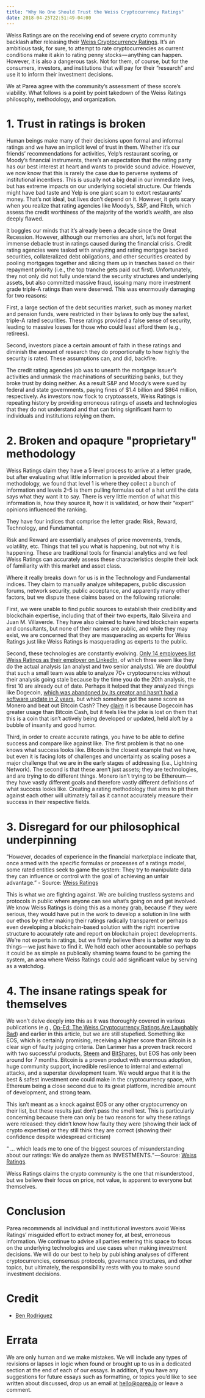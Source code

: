 ```yaml
---
title: "Why No One Should Trust the Weiss Cryptocurrency Ratings"
date: 2018-04-25T22:51:49-04:00
---
```


Weiss Ratings are on the receiving end of severe crypto community backlash after releasing their [Weiss Cryptocurrency Ratings](https://www.docdroid.net/y8xcErJ/weiss-cryptocurrency-ratings.pdf). It’s an ambitious task, for sure, to attempt to rate cryptocurrencies as current conditions make it akin to rating penny stocks — anything can happen. However, it is also a dangerous task. Not for them, of course, but for the consumers, investors, and institutions that will pay for their “research” and use it to inform their investment decisions.


We at Parea agree with the community’s assessment of these score’s viability. What follows is a point by point takedown of the Weiss Ratings philosophy, methodology, and organization.

# 1. Trust in ratings is broken
Human beings make many of their decisions upon formal and informal ratings and we have an implicit level of trust in them. Whether it’s our friends’ recommendations for activities, Yelp’s restaurant scoring, or Moody’s financial instruments, there’s an expectation that the rating party has our best interest at heart and wants to provide sound advice. However, we now know that this is rarely the case due to perverse systems of institutional incentives. This is usually not a big deal in our immediate lives, but has extreme impacts on our underlying societal structure. Our friends might have bad taste and Yelp is one giant scam to extort restaurants’ money. That’s not ideal, but lives don’t depend on it. However, it gets scary when you realize that rating agencies like Moody’s, S&P, and Fitch, which assess the credit worthiness of the majority of the world’s wealth, are also deeply flawed.


It boggles our minds that it’s already been a decade since the Great Recession. However, although our memories are short, let’s not forget the immense debacle trust in ratings caused during the financial crisis. Credit rating agencies were tasked with analyzing and rating mortgage backed securities, collateralized debt obligations, and other securities created by pooling mortgages together and slicing them up in tranches based on their repayment priority (i.e., the top tranche gets paid out first). Unfortunately, they not only did not fully understand the security structures and underlying assets, but also committed massive fraud, issuing many more investment grade triple-A ratings than were deserved. This was enormously damaging for two reasons:


First, a large section of the debt securities market, such as money market and pension funds, were restricted in their bylaws to only buy the safest, triple-A rated securities. These ratings provided a false sense of security, leading to massive losses for those who could least afford them (e.g., retirees).


Second, investors place a certain amount of faith in these ratings and diminish the amount of research they do proportionally to how highly the security is rated. These assumptions can, and did, backfire.


The credit rating agencies job was to unearth the mortgage issuer’s activities and unmask the machinations of securitizing banks, but they broke trust by doing neither. As a result S&P and Moody’s were sued by federal and state governments, paying fines of $1.4 billion and $864 million, respectively. As investors now flock to cryptoassets, Weiss Ratings is repeating history by providing erroneous ratings of assets and technologies that they do not understand and that can bring significant harm to individuals and institutions relying on them.

# 2. Broken and opaqure "proprietary" methodology
Weiss Ratings claim they have a 5 level process to arrive at a letter grade, but after evaluating what little information is provided about their methodology, we found that level 1 is where they collect a bunch of information and levels 2–5 is them pulling formulas out of a hat until the data says what they want it to say. There is very little mention of what this information is, how they source it, how it is validated, or how their “expert” opinions influenced the ranking.


They have four indices that comprise the letter grade: Risk, Reward, Technology, and Fundamental.


Risk and Reward are essentially analyses of price movements, trends, volatility, etc. Things that tell you what is happening, but not why it is happening. These are traditional tools for financial analytics and we feel Weiss Ratings can accurately assess these characteristics despite their lack of familiarity with this market and asset class.


Where it really breaks down for us is in the Technology and Fundamental indices. They claim to manually analyze whitepapers, public discussion forums, network security, public acceptance, and apparently many other factors, but we dispute these claims based on the following rationale:


First, we were unable to find public sources to establish their credibility and blockchain expertise, including that of their two experts, Italo Silveira and Juan M. Villaverde. They have also claimed to have hired blockchain experts and consultants, but none of their names are public, and while they may exist, we are concerned that they are masquerading as experts for Weiss Ratings just like Weiss Ratings is masquerading as experts to the public.


Second, these technologies are constantly evolving. [Only 14 employees list Weiss Ratings as their employer on LinkedIn](https://www.linkedin.com/company/6886143/), of which three seem like they do the actual analysis (an analyst and two senior analysts). We are doubtful that such a small team was able to analyze 70+ cryptocurrencies without their analysis going stale because by the time you do the 20th analysis, the first 10 are already out of date. Perhaps it helped that they analyzed things like Dogecoin, [which was abandoned by its creator and hasn’t had a software update in 2 years](https://twitter.com/ummjackson/status/949313802994008064), but which somehow got the same score as Monero and beat out Bitcoin Cash? They [claim](https://weisscryptocurrencyratings.com/ratings/thank-you-for-your-feedback-130) it is because Dogecoin has greater usage than Bitcoin Cash, but it feels like the joke is lost on them that this is a coin that isn’t actively being developed or updated, held aloft by a bubble of insanity and good humor.


Third, in order to create accurate ratings, you have to be able to define success and compare like against like. The first problem is that no one knows what success looks like. Bitcoin is the closest example that we have, but even it is facing lots of challenges and uncertainty as scaling poses a major challenge that we are in the early stages of addressing (i.e., Lightning Network). The second is that these aren’t just assets; they are technologies, and are trying to do different things. Monero isn’t trying to be Ethereum — they have vastly different goals and therefore vastly different definitions of what success looks like. Creating a rating methodology that aims to pit them against each other will ultimately fail as it cannot accurately measure their success in their respective fields.

# 3. Disregard for our philosophical underpinning
“However, decades of experience in the financial marketplace indicate that, once armed with the specific formulas or processes of a ratings model, some rated entities seek to game the system: They try to manipulate data they can influence or control with the goal of achieving an unfair advantage.” - Source: [Weiss Ratings](https://weisscryptocurrencyratings.com/ratings/the-weiss-cryptocurrency-ratings-explained-15)


This is what we are fighting against. We are building trustless systems and protocols in public where anyone can see what’s going on and get involved. We know Weiss Ratings is doing this as a money grab, because if they were serious, they would have put in the work to develop a solution in line with our ethos by either making their ratings radically transparent or perhaps even developing a blockchain-based solution with the right incentive structure to accurately rate and report on blockchain project developments. We’re not experts in ratings, but we firmly believe there is a better way to do things — we just have to find it. We hold each other accountable so perhaps it could be as simple as publically shaming teams found to be gaming the system, an area where Weiss Ratings could add significant value by serving as a watchdog.

# 4. The insane ratings speak for themselves
We won’t delve deeply into this as it was thoroughly covered in various publications (e.g., [Op-Ed: The Weiss Cryptocurrency Ratings Are Laughably Bad](https://bitcoinmagazine.com/articles/op-ed-weiss-cryptocurrency-ratings-are-laughably-bad/)) and earlier in this article, but we are still stupefied. Something like EOS, which is certainly promising, receiving a higher score than Bitcoin is a clear sign of faulty judging criteria. Dan Larimer has a proven track record with two successful products, [Steem](https://steem.io/) and [BitShares](https://bitshares.org/), but EOS has only been around for 7 months. Bitcoin is a proven product with enormous adoption, huge community support, incredible resilience to internal and external attacks, and a superstar development team. We would argue that it is the best & safest investment one could make in the cryptocurrency space, with Ethereum being a close second due to its great platform, incredible amount of development, and strong team.


This isn’t meant as a knock against EOS or any other cryptocurrency on their list, but these results just don’t pass the smell test. This is particularly concerning because there can only be two reasons for why these ratings were released: they didn’t know how faulty they were (showing their lack of crypto expertise) or they still think they are correct (showing their confidence despite widespread criticism)


“ … which leads me to one of the biggest sources of misunderstanding about our ratings: We do analyze them as INVESTMENTS.” — Source: [Weiss Ratings](https://weisscryptocurrencyratings.com/ratings/why-some-of-our-ratings-look-weird-136).

Weiss Ratings claims the crypto community is the one that misunderstood, but we believe their focus on price, not value, is apparent to everyone but themselves.

# Conclusion
Parea recommends all individual and institutional investors avoid Weiss Ratings’ misguided effort to extract money for, at best, erroneous information. We continue to advise all parties entering this space to focus on the underlying technologies and use cases when making investment decisions. We will do our best to help by publishing analyses of different cryptocurrencies, consensus protocols, governance structures, and other topics, but ultimately, the responsibility rests with you to make sound investment decisions.

# Credit
- [Ben Rodriguez](mailto:ben@parea.io)

# Errata
We are only human and we make mistakes. We will include any types of revisions or lapses in logic when found or brought up to us in a dedicated section at the end of each of our essays. In addition, if you have any suggestions for future essays such as formatting, or topics you’d like to see written about discussed, drop us an email at [hello@parea.io](mailto:hello@parea.io) or leave a comment.
